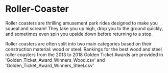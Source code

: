 # Roller-Coaster
Roller coasters are thrilling amusement park rides designed to make you squeal and scream! They take you up high, drop you to the ground quickly, and sometimes even spin you upside down before returning to a stop. 

Roller coasters are often split into two main categories based on their construction material: wood or steel. Rankings for the best wood and steel roller coasters from the 2013 to 2018 Golden Ticket Awards are provided in 'Golden_Ticket_Award_Winners_Wood.csv' and 'Golden_Ticket_Award_Winners_Steel.csv'
